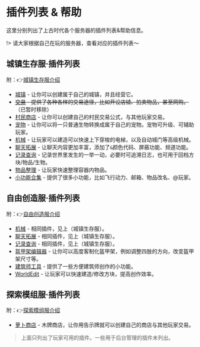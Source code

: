 # 插件列表 & 帮助

这里分别列出了上古时代各个服务器的插件列表&帮助信息。

!> 请大家根据自己在玩的服务器，查看对应的插件列表～

## 城镇生存服·插件列表

附：👉[城镇生存服介绍](/mc-servers/survival.md)

* [城镇](/plugins/towny.md) - 让你可以创建属于自己的城镇，并且经营它。
* ~~[交易](/plugins/trade.md) - 提供了各种各样的交易途径，比如开设店铺、拍卖物品，甚至网购。~~（已暂时移除）
* [村民商店](/plugins/shopkeepers.md) - 让你可以创建自己的村民交易公式，与其他玩家交易。
* [宠物](/plugins/mypet.md) - 让你可以将一只普通生物转换成属于自己的宠物。宠物可升级、可辅助玩家。
* [机械](/plugins/craftbook.md) - 让玩家可以建造可以快速上下穿梭的电梯，以及自动城门等高级机械。
* [聊天拓展](/plugins/chatutil.md) - 让聊天内容更加丰富，添加了`&`颜色代码、屏蔽功能、频道功能。
* [记录查询](/plugins/logblock.md) - 记录世界里发生的一举一动，必要时可追溯日志，也可用于回档方块/物品/生物。
* [物品整理](/plugins/chestsort.md) - 让玩家快速整理容器内物品。
* [小功能合集](/plugins/nu.md) - 提供了很多小功能，比如飞行动力、邮箱、物品改名、@玩家。

## 自由创造服·插件列表

附：👉[自由创造服介绍](/mc-servers/creative.md)

* [机械](/plugins/craftbook.md) - 相同插件，见上（城镇生存服）。
* [聊天拓展](/plugins/chatutil.md) - 相同插件，见上（城镇生存服）。
* [记录查询](/plugins/logblock.md) - 相同插件，见上（城镇生存服）。
* [盔甲架编辑器](/plugins/ast.md) - 让你可以高度客制化盔甲架，例如调整四肢的方向，改变盔甲架尺寸等。
* [建筑师工具](/plugins/bu.md) - 提供了一些方便建筑师创作的小功能。
* [WorldEdit](http://mineplugin.org/WorldEdit) - 让玩家可以快速建造/修改方块，提高创作效率。

## 探索模组服·插件列表

附：👉[探索模组服介绍](/modded-server)

* [萝卜商店](/plugins/carrotshop.md) - 木牌商店，让你用告示牌就可以创建自己的商店与其他玩家交易。

> 上面只列出了玩家可用的插件。一些用于后台管理的插件未列出。
